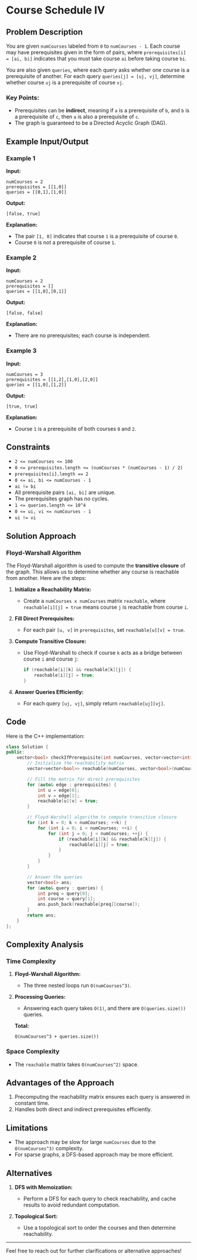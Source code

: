 
# Course Schedule IV

## Problem Description

You are given `numCourses` labeled from `0` to `numCourses - 1`. Each course may have prerequisites given in the form of pairs, where `prerequisites[i] = [ai, bi]` indicates that you must take course `ai` before taking course `bi`.

You are also given `queries`, where each query asks whether one course is a prerequisite of another. For each query `queries[j] = [uj, vj]`, determine whether course `uj` is a prerequisite of course `vj`.

### Key Points:
- Prerequisites can be **indirect**, meaning if `a` is a prerequisite of `b`, and `b` is a prerequisite of `c`, then `a` is also a prerequisite of `c`.
- The graph is guaranteed to be a Directed Acyclic Graph (DAG).

## Example Input/Output

### Example 1
**Input:**
```plaintext
numCourses = 2
prerequisites = [[1,0]]
queries = [[0,1],[1,0]]
```
**Output:**
```plaintext
[false, true]
```
**Explanation:**
- The pair `[1, 0]` indicates that course `1` is a prerequisite of course `0`.
- Course `0` is not a prerequisite of course `1`.

### Example 2
**Input:**
```plaintext
numCourses = 2
prerequisites = []
queries = [[1,0],[0,1]]
```
**Output:**
```plaintext
[false, false]
```
**Explanation:**
- There are no prerequisites; each course is independent.

### Example 3
**Input:**
```plaintext
numCourses = 3
prerequisites = [[1,2],[1,0],[2,0]]
queries = [[1,0],[1,2]]
```
**Output:**
```plaintext
[true, true]
```
**Explanation:**
- Course `1` is a prerequisite of both courses `0` and `2`.

## Constraints
- `2 <= numCourses <= 100`
- `0 <= prerequisites.length <= (numCourses * (numCourses - 1) / 2)`
- `prerequisites[i].length == 2`
- `0 <= ai, bi <= numCourses - 1`
- `ai != bi`
- All prerequisite pairs `[ai, bi]` are unique.
- The prerequisites graph has no cycles.
- `1 <= queries.length <= 10^4`
- `0 <= ui, vi <= numCourses - 1`
- `ui != vi`

## Solution Approach

### Floyd-Warshall Algorithm
The Floyd-Warshall algorithm is used to compute the **transitive closure** of the graph. This allows us to determine whether any course is reachable from another. Here are the steps:

1. **Initialize a Reachability Matrix:**
   - Create a `numCourses x numCourses` matrix `reachable`, where `reachable[i][j] = true` means course `j` is reachable from course `i`.

2. **Fill Direct Prerequisites:**
   - For each pair `[u, v]` in `prerequisites`, set `reachable[u][v] = true`.

3. **Compute Transitive Closure:**
   - Use Floyd-Warshall to check if course `k` acts as a bridge between course `i` and course `j`:
     ```cpp
     if (reachable[i][k] && reachable[k][j]) {
         reachable[i][j] = true;
     }
     ```

4. **Answer Queries Efficiently:**
   - For each query `[uj, vj]`, simply return `reachable[uj][vj]`.

## Code

Here is the C++ implementation:

```cpp
class Solution {
public:
    vector<bool> checkIfPrerequisite(int numCourses, vector<vector<int>>& prerequisites, vector<vector<int>>& queries) {
        // Initialize the reachability matrix
        vector<vector<bool>> reachable(numCourses, vector<bool>(numCourses, false));

        // Fill the matrix for direct prerequisites
        for (auto& edge : prerequisites) {
            int u = edge[0];
            int v = edge[1];
            reachable[u][v] = true;
        }

        // Floyd-Warshall algorithm to compute transitive closure
        for (int k = 0; k < numCourses; ++k) {
            for (int i = 0; i < numCourses; ++i) {
                for (int j = 0; j < numCourses; ++j) {
                    if (reachable[i][k] && reachable[k][j]) {
                        reachable[i][j] = true;
                    }
                }
            }
        }

        // Answer the queries
        vector<bool> ans;
        for (auto& query : queries) {
            int preq = query[0];
            int course = query[1];
            ans.push_back(reachable[preq][course]);
        }
        return ans;
    }
};
```

## Complexity Analysis

### Time Complexity
1. **Floyd-Warshall Algorithm:**
   - The three nested loops run `O(numCourses^3)`.

2. **Processing Queries:**
   - Answering each query takes `O(1)`, and there are `O(queries.size())` queries.

   **Total:**
   ```
   O(numCourses^3 + queries.size())
   ```

### Space Complexity
- The `reachable` matrix takes `O(numCourses^2)` space.

## Advantages of the Approach
1. Precomputing the reachability matrix ensures each query is answered in constant time.
2. Handles both direct and indirect prerequisites efficiently.

## Limitations
- The approach may be slow for large `numCourses` due to the `O(numCourses^3)` complexity.
- For sparse graphs, a DFS-based approach may be more efficient.

## Alternatives
1. **DFS with Memoization:**
   - Perform a DFS for each query to check reachability, and cache results to avoid redundant computation.

2. **Topological Sort:**
   - Use a topological sort to order the courses and then determine reachability.

---

Feel free to reach out for further clarifications or alternative approaches!

